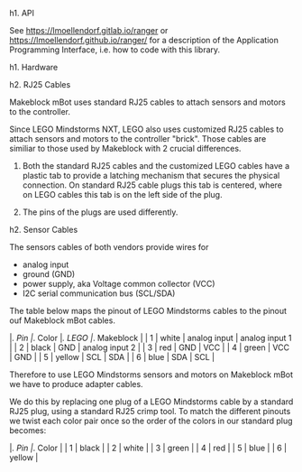 h1. API

See https://lmoellendorf.gitlab.io/ranger
or https://lmoellendorf.github.io/ranger/
for a description of the Application Programming Interface, i.e. how to code
with this library.

h1. Hardware

h2. RJ25 Cables

Makeblock mBot uses standard RJ25 cables to attach sensors and motors to the
controller.

Since LEGO Mindstorms NXT, LEGO also uses customized RJ25 cables to attach
sensors and motors to the controller "brick".
Those cables are similiar to those used by Makeblock with 2 crucial
differences.

1) Both the standard RJ25 cables and the customized LEGO cables have a plastic
tab to provide a latching mechanism that secures the physical connection. On
standard RJ25 cable plugs this tab is centered, where on LEGO cables this tab
is on the left side of the plug.

2) The pins of the plugs are used differently.

h2. Sensor Cables

The sensors cables of both vendors provide wires for

- analog input
- ground (GND)
- power supply, aka Voltage common collector (VCC)
- I2C serial communication bus (SCL/SDA)

The table below maps the pinout of LEGO Mindstorms cables to the pinout ouf
Makeblock mBot cables.


|_. Pin |_. Color |_. LEGO       |_. Makeblock    |
| 1     | white   | analog input | analog input 1 |
| 2     | black   | GND          | analog input 2 |
| 3     | red     | GND          | VCC            |
| 4     | green   | VCC          | GND            |
| 5     | yellow  | SCL          | SDA            |
| 6     | blue    | SDA          | SCL            |

Therefore to use LEGO Mindstorms sensors and motors on Makeblock
mBot we have to produce adapter cables.

We do this by replacing one plug of a LEGO Mindstorms cable by a standard RJ25
plug, using a standard RJ25 crimp tool.
To match the different pinouts we twist each color pair once so the order of
the colors in our standard plug becomes:

|_. Pin |_. Color |
| 1     | black   |
| 2     | white   |
| 3     | green   |
| 4     | red     |
| 5     | blue    |
| 6     | yellow  |

